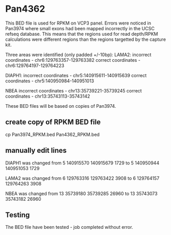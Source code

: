 # Pan4362
This BED file is used for RPKM on VCP3 panel.
Errors were noticed in Pan3974 where small exons had been mapped incorrectly in the UCSC refseq database. This means that the regions used for read depth/RPKM calculations were different regions than the regions targetted by the capture kit.

Three areas were identified (only padded +/-10bp):
LAMA2:
incorrect coordinates - chr6:129763357-129763382
correct coordinates - chr6:129764197-129764223

DIAPH1:
incorrect coordinates - chr5:140915611-140915639
correct coordinates - chr5:140950984-140951013

NBEA
incorrect coordinates - chr13:35739221-35739245
correct coordinates - chr13:35743113-35743142

These BED files will be based on copies of Pan3974.

## create copy of RPKM BED file
cp Pan3974_RPKM.bed Pan4362_RPKM.bed

## manually edit lines
DIAPH1 was changed from
5	140915570	140915679	1729
to
5	140950944	140951053	1729

LAMA2 was changed from
6	129763316	129763422	3908
to
6	129764157	129764263	3908

NBEA was changed from
13	35739180	35739285	26960
to
13	35743073	35743182	26960

## Testing
The BED file have been tested - job completed without error.